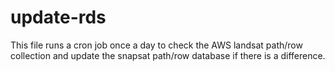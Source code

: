 # update-rds

This file runs a cron job once a day to check the AWS landsat path/row 
collection and update the snapsat path/row database if there is a difference.
